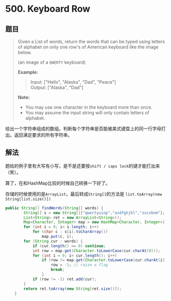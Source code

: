 # 500. Keyboard Row

## 题目

>Given a List of words, return the words that can be typed using letters of alphabet on only one row's of American keyboard like the image below.
>
>(an image of a `QWERTY` keyboard)
>
>**Example:**
>
>>Input: ["Hello", "Alaska", "Dad", "Peace"]  
>>Output: ["Alaska", "Dad"]
>
>**Note:**
>
> - You may use one character in the keyboard more than once.
> - You may assume the input string will only contain letters of alphabet.

给出一个字符串组成的数组。判断每个字符串是否能被美式键盘上的同一行字母打出。返回满足要求的所有字符串。

## 解法

题给的例子里有大写有小写，是不是还要按`shift / caps lock`的键才能打出来（笑）。

算了，在和HashMap比较的时候自己转换一下好了。

存储的时候使用的是`ArrayList`，最后转成`String[]`的方法是 `list.toArray(new String[list.size()])`

```java
public String[] findWords(String[] words) {
        String[] s = new String[]{"qwertyuiop","asdfghjkl","zxcvbnm"};
        List<String> ret = new ArrayList<String>();
        Map<Character, Integer> map = new HashMap<Character, Integer>();
        for (int i = 0; i< s.length; i++)
            for (char c : s[i].toCharArray())
                map.put(c, i);
        for (String cur : words) {
            if (cur.length() == 0) continue;
            int row = map.get(Character.toLowerCase(cur.charAt(0)));
            for (int i = 0; i< cur.length(); i++)
                if (row != map.get(Character.toLowerCase(cur.charAt(i)))) {
                    row = -1; // raise a flag
                    break;
                }
            if (row != -1) ret.add(cur);
        }
        return ret.toArray(new String[ret.size()]);
    }
```
